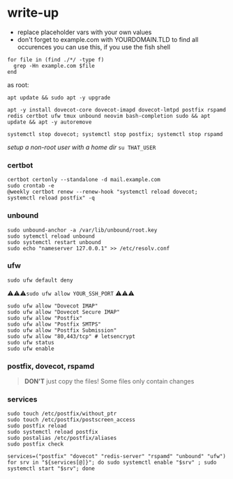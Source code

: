# write-up

* replace placeholder vars with your own values
* don't forget to example.com with YOURDOMAIN.TLD
to find all occurences you can use this, if you use the fish shell
```
for file in (find ./*/ -type f)
  grep -Hn example.com $file
end
```

as root:
```
apt update && sudo apt -y upgrade

apt -y install dovecot-core dovecot-imapd dovecot-lmtpd postfix rspamd redis certbot ufw tmux unbound neovim bash-completion sudo && apt update && apt -y autoremove

systemctl stop dovecot; systemctl stop postfix; systemctl stop rspamd
```

*setup a non-root user with a home dir*
`su THAT_USER`

### certbot
```
certbot certonly --standalone -d mail.example.com
sudo crontab -e
@weekly certbot renew --renew-hook "systemctl reload dovecot; systemctl reload postfix" -q
```

### unbound
```
sudo unbound-anchor -a /var/lib/unbound/root.key
sudo sytemctl reload unbound
sudo systemctl restart unbound
sudo echo "nameserver 127.0.0.1" >> /etc/resolv.conf
```

### ufw
`sudo ufw default deny`

⚠️⚠️⚠️`sudo ufw allow YOUR_SSH_PORT` ⚠️⚠️⚠️

```
sudo ufw allow "Dovecot IMAP"
sudo ufw allow "Dovecot Secure IMAP"
sudo ufw allow "Postfix"
sudo ufw allow "Postfix SMTPS"
sudo ufw allow "Postfix Submission"
sudo ufw allow "80,443/tcp" # letsencrypt
sudo ufw status
sudo ufw enable
```

### postfix, dovecot, rspamd
> **DON'T** just copy the files! Some files only contain changes

### services
```
sudo touch /etc/postfix/without_ptr
sudo touch /etc/postfix/postscreen_access
sudo postfix reload
sudo systemctl reload postfix
sudo postalias /etc/postfix/aliases
sudo postfix check

services=("postfix" "dovecot" "redis-server" "rspamd" "unbound" "ufw")
for srv in "${services[@]}"; do sudo systemctl enable "$srv" ; sudo systemctl start "$srv"; done
```
